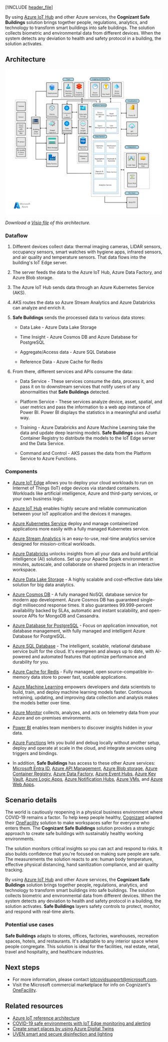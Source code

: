 [!INCLUDE [header_file](../../../includes/sol-idea-header.md)]

By using [Azure IoT Hub](https://azure.microsoft.com/services/iot-hub) and other Azure services, the **Cognizant Safe Buildings** solution brings together people, regulations, analytics, and technology to transform smart buildings into safe buildings. The solution collects biometric and environmental data from different devices. When the system detects any deviation to health and safety protocol in a building, the solution activates.

## Architecture

![Diagram that shows an overview of the organization of a Safe Building as described in this article.](../media/safe-building-arch-design-new.png)

*Download a [Visio file](https://arch-center.azureedge.net/safe-building-arch-design.vsdx) of this architecture.*

### Dataflow

1. Different devices collect data: thermal imaging cameras, LIDAR sensors, occupancy sensors, smart watches with hygiene apps, infrared sensors, and air quality and temperature sensors. That data flows into the building's IoT Edge server.

1. The server feeds the data to the Azure IoT Hub, Azure Data Factory, and Azure Blob storage.

1. The Azure IoT Hub sends data through an Azure Kubernetes Service (AKS).

1. AKS routes the data so Azure Stream Analytics and Azure Databricks can analyze and enrich it.

1. **Safe Buildings** sends the processed data to various data stores:

    * Data Lake - Azure Data Lake Storage

    * Time Insight - Azure Cosmos DB and Azure Database for PostgreSQL

    * Aggregate/Access data - Azure SQL Database

    * Reference Data - Azure Cache for Redis

1. From there, different services and APIs consume the data:

    * Data Service - These services consume the data, process it, and pass it on to downstream services that notify users of any abnormalities that **Safe Buildings** detected.

    * Platform Service - These services analyze device, asset, spatial, and user metrics and pass the information to a web app instance of Power BI. Power BI displays the statistics in a meaningful and useful way.

    * Training - Azure Databricks and Azure Machine Learning take the data and update deep learning models. **Safe Buildings** uses Azure Container Registry to distribute the models to the IoT Edge server and the Data Service.

    * Command and Control - AKS passes the data from the Platform Service to Azure Functions.

### Components

* [Azure IoT Edge](https://azure.microsoft.com/services/iot-edge) allows you to deploy your cloud workloads to run on Internet of Things (IoT) edge devices via standard containers. Workloads like artificial intelligence, Azure and third-party services, or your own business logic.

* [Azure IoT Hub](https://azure.microsoft.com/services/iot-hub) enables highly secure and reliable communication between your IoT application and the devices it manages.

* [Azure Kubernetes Service](https://azure.microsoft.com/services/kubernetes-service) deploy and manage containerized applications more easily with a fully managed Kubernetes service.

* [Azure Stream Analytics](https://azure.microsoft.com/services/stream-analytics) is an easy-to-use, real-time analytics service designed for mission-critical workloads.

* [Azure Databricks](https://azure.microsoft.com/services/databricks) unlocks insights from all your data and build artificial intelligence (AI) solutions. Set up your Apache Spark environment in minutes, autoscale, and collaborate on shared projects in an interactive workspace.

* [Azure Data Lake Storage](https://azure.microsoft.com/services/storage/data-lake-storage) - A highly scalable and cost-effective data lake solution for big data analytics.

* [Azure Cosmos DB](https://azure.microsoft.com/services/cosmos-db) -  A fully managed NoSQL database service for modern app development. Azure Cosmos DB has guaranteed single-digit millisecond response times. It also guarantees 99.999-percent availability backed by SLAs, automatic and instant scalability, and open-source APIs for MongoDB and Cassandra.

* [Azure Database for PostgreSQL](https://azure.microsoft.com/services/postgresql) - Focus on application innovation, not database management, with fully managed and intelligent Azure Database for PostgreSQL.

* [Azure SQL Database](https://azure.microsoft.com/services/sql-database) - The intelligent, scalable, relational database service built for the cloud. It's evergreen and always up to date, with AI-powered and automated features that optimize performance and durability for you.

* [Azure Cache for Redis](https://azure.microsoft.com/services/cache) - Fully managed, open source–compatible in-memory data store to power fast, scalable applications.

* [Azure Machine Learning](https://azure.microsoft.com/services/machine-learning) empowers developers and data scientists to build, train, and deploy machine learning models faster. Continuous retraining, updating, and improving data collection and analysis makes the models better over time.

* [Azure Monitor](https://azure.microsoft.com/services/monitor) collects, analyzes, and acts on telemetry data from your Azure and on-premises environments.

* [Power BI](https://powerbi.microsoft.com) enables team members to discover insights hidden in your data.

* [Azure Functions](https://azure.microsoft.com/services/functions) lets you build and debug locally without another setup, deploy and operate at scale in the cloud, and integrate services using triggers and bindings.

* In addition, **Safe Buildings** has access to these other Azure services: [Microsoft Entra ID](https://azure.microsoft.com/services/active-directory), [Azure API Management](https://azure.microsoft.com/services/api-management), [Azure Blob storage](https://azure.microsoft.com/services/storage/blobs), [Azure Container Registry](https://azure.microsoft.com/services/container-registry), [Azure Data Factory](https://azure.microsoft.com/services/data-factory), [Azure Event Hubs](https://azure.microsoft.com/services/event-hubs), [Azure Key Vault](https://azure.microsoft.com/services/key-vault), [Azure Logic Apps](https://azure.microsoft.com/services/logic-apps), [Azure Notification Hubs](https://azure.microsoft.com/services/notification-hubs), [Azure VMs](https://azure.microsoft.com/services/virtual-machines), and [Azure Web Apps](/azure/well-architected/service-guides/app-service-web-apps).

## Scenario details

The world is cautiously reopening in a physical business environment where COVID-19 remains a factor. To help keep people healthy, [Cognizant](https://www.cognizant.com) adapted their [OneFacility](https://azuremarketplace.microsoft.com/en-us/marketplace/consulting-services/cognizant.one_facility) solution to make workspaces safer for everyone who enters them. The **Cognizant Safe Buildings** solution provides a strategic approach to create safe buildings with sustainably healthy working environments.

The solution monitors critical insights so you can act and respond to risks. It also builds confidence that you're focused on making sure people are safe. The measurements the solution reacts to are: human body temperature, effective physical distancing, hand sanitization compliance, and air quality tracking.

By using [Azure IoT Hub](https://azure.microsoft.com/services/iot-hub) and other Azure services, the **Cognizant Safe Buildings** solution brings together people, regulations, analytics, and technology to transform smart buildings into safe buildings. The solution collects biometric and environmental data from different devices. When the system detects any deviation to health and safety protocol in a building, the solution activates. **Safe Buildings** layers safety controls to protect, monitor, and respond with real-time alerts.

### Potential use cases

**Safe Buildings** adapts to stores, offices, factories, warehouses, recreation spaces, hotels, and restaurants. It's adaptable to any interior space where people congregate. This solution is ideal for the facilities, real estate, retail, travel and hospitality, and healthcare industries.

## Next steps

- For more information, please contact [iotcovidsupport@microsoft.com](mailto:iotcovidsupport@microsoft.com).
- Visit the Microsoft commercial marketplace for info on Cognizant's [OneFacility](https://azuremarketplace.microsoft.com/en-us/marketplace/consulting-services/cognizant.one_facility).

## Related resources

- [Azure IoT reference architecture](../../reference-architectures/iot.yml)
- [COVID-19 safe environments with IoT Edge monitoring and alerting](cctv-iot-edge-for-covid-19-safe-environment-and-mask-detection.yml)
- [Create smart places by using Azure Digital Twins](../../example-scenario/iot/smart-places.yml)
- [UVEN smart and secure disinfection and lighting](uven-disinfection.yml)
